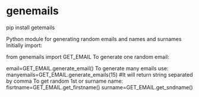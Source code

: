 # genemails
pip install getemails

Python module for generating random emails and names and surnames Initially import:

from genemails import GET_EMAIL
To generate one random email:

email=GET_EMAIL.generate_email()
To generate many emails use:
manyemails=GET_EMAIL.generate_emails(15) #It will return string separated by comma
To get random 1st or surname name:
fisrtname=GET_EMAIL.get_firstname()
surname=GET_EMAIL.get_sndname()
